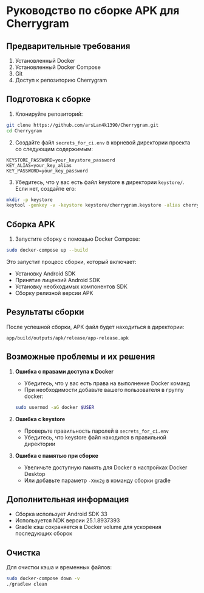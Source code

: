# Руководство по сборке APK для Cherrygram

## Предварительные требования

1. Установленный Docker
2. Установленный Docker Compose
3. Git
4. Доступ к репозиторию Cherrygram

## Подготовка к сборке

1. Клонируйте репозиторий:
```bash
git clone https://github.com/arsLan4k1390/Cherrygram.git
cd Cherrygram
```

2. Создайте файл `secrets_for_ci.env` в корневой директории проекта со следующим содержимым:
```
KEYSTORE_PASSWORD=your_keystore_password
KEY_ALIAS=your_key_alias
KEY_PASSWORD=your_key_password
```

3. Убедитесь, что у вас есть файл keystore в директории `keystore/`. Если нет, создайте его:
```bash
mkdir -p keystore
keytool -genkey -v -keystore keystore/cherrygram.keystore -alias cherrygram -keyalg RSA -keysize 2048 -validity 10000
```

## Сборка APK

1. Запустите сборку с помощью Docker Compose:
```bash
sudo docker-compose up --build
```

Это запустит процесс сборки, который включает:
- Установку Android SDK
- Принятие лицензий Android SDK
- Установку необходимых компонентов SDK
- Сборку релизной версии APK

## Результаты сборки

После успешной сборки, APK файл будет находиться в директории:
```
app/build/outputs/apk/release/app-release.apk
```

## Возможные проблемы и их решения

1. **Ошибка с правами доступа к Docker**
   - Убедитесь, что у вас есть права на выполнение Docker команд
   - При необходимости добавьте вашего пользователя в группу docker:
   ```bash
   sudo usermod -aG docker $USER
   ```

2. **Ошибка с keystore**
   - Проверьте правильность паролей в `secrets_for_ci.env`
   - Убедитесь, что keystore файл находится в правильной директории

3. **Ошибка с памятью при сборке**
   - Увеличьте доступную память для Docker в настройках Docker Desktop
   - Или добавьте параметр `-Xmx2g` в команду сборки gradle

## Дополнительная информация

- Сборка использует Android SDK 33
- Используется NDK версии 25.1.8937393
- Gradle кэш сохраняется в Docker volume для ускорения последующих сборок

## Очистка

Для очистки кэша и временных файлов:
```bash
sudo docker-compose down -v
./gradlew clean
``` 